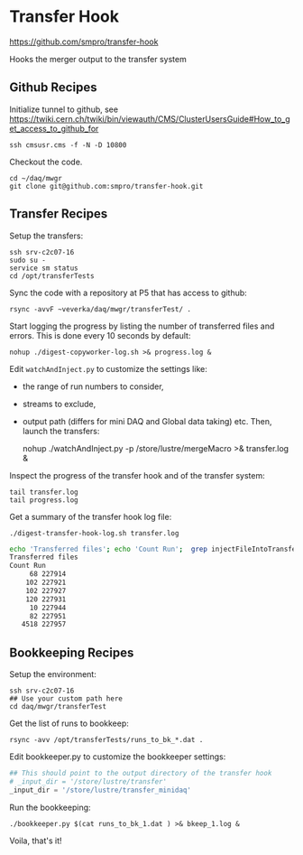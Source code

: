 # Transfer Hook

https://github.com/smpro/transfer-hook

Hooks the merger output to the transfer system

## Github Recipes

Initialize tunnel to github, see
https://twiki.cern.ch/twiki/bin/viewauth/CMS/ClusterUsersGuide#How_to_get_access_to_github_for

    ssh cmsusr.cms -f -N -D 10800

Checkout the code.

    cd ~/daq/mwgr
    git clone git@github.com:smpro/transfer-hook.git

## Transfer Recipes

Setup the transfers:

    ssh srv-c2c07-16
    sudo su -
    service sm status
    cd /opt/transferTests

Sync the code with a repository at P5 that has access to github:

    rsync -avvF ~veverka/daq/mwgr/transferTest/ .

Start logging the progress by listing the number of transferred files and
errors.  This is done every 10 seconds by default:

    nohup ./digest-copyworker-log.sh >& progress.log &

Edit `watchAndInject.py` to customize the settings like:
  * the range of run numbers to consider,
  * streams to exclude,
  * output path (differs for mini DAQ and Global data taking)
etc. Then, launch the transfers:

    nohup ./watchAndInject.py -p /store/lustre/mergeMacro >& transfer.log &

Inspect the progress of the transfer hook and of the transfer system:

    tail transfer.log
    tail progress.log

Get a summary of the transfer hook log file:

    ./digest-transfer-hook-log.sh transfer.log

```bash
echo 'Transferred files'; echo 'Count Run';  grep injectFileIntoTransferSystem.pl transfer_minidaq.log |  grep -v -- --check |  awk '{print $9}' |  grep -E '[[:digit:]{6}]' |  sort |  uniq -c
Transferred files
Count Run
     68 227914
    102 227921
    102 227927
    120 227931
     10 227944
     82 227951
   4518 227957
```

## Bookkeeping Recipes

Setup the environment:

    ssh srv-c2c07-16
    ## Use your custom path here
    cd daq/mwgr/transferTest

Get the list of runs to bookkeep:

    rsync -avv /opt/transferTests/runs_to_bk_*.dat .

Edit bookkeeper.py to customize the bookkeeper settings:

```python
## This should point to the output directory of the transfer hook
# _input_dir = '/store/lustre/transfer'
_input_dir = '/store/lustre/transfer_minidaq'
```

Run the bookkeeping:

    ./bookkeeper.py $(cat runs_to_bk_1.dat ) >& bkeep_1.log &

Voila, that's it!